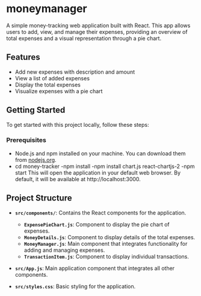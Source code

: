 # moneymanager


A simple money-tracking web application built with React. This app allows users to add, view, and manage their expenses, providing an overview of total expenses and a visual representation through a pie chart.

## Features

- Add new expenses with description and amount
- View a list of added expenses
- Display the total expenses
- Visualize expenses with a pie chart

## Getting Started

To get started with this project locally, follow these steps:

### Prerequisites

- Node.js and npm installed on your machine. You can download them from [nodejs.org](https://nodejs.org/).
- cd money-tracker
-npm install
-npm install chart.js react-chartjs-2
-npm start
This will open the application in your default web browser. By default, it will be available at http://localhost:3000.


## Project Structure

- **`src/components/`**: Contains the React components for the application.
  - **`ExpensePieChart.js`**: Component to display the pie chart of expenses.
  - **`MoneyDetails.js`**: Component to display details of the total expenses.
  - **`MoneyManager.js`**: Main component that integrates functionality for adding and managing expenses.
  - **`TransactionItem.js`**: Component to display individual transactions.

- **`src/App.js`**: Main application component that integrates all other components.

- **`src/styles.css`**: Basic styling for the application.



